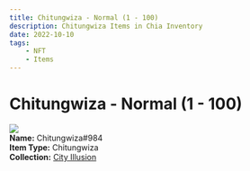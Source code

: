 ```yaml
---
title: Chitungwiza - Normal (1 - 100)
description: Chitungwiza Items in Chia Inventory
date: 2022-10-10
tags:
    - NFT
    - Items
---
```


# Chitungwiza - Normal (1 - 100)
<div class="item_thumbnail">
<img loading="lazy" src="https://546txrhjsaz4bcocfqdaihfj5briffh37cthn4xjwdk4wzq.arweave.net/7z07xOmQM8-CJwiwGB-Byp6GKClPv4-pnby6bDVy2-Y"><br/>
<div><strong>Name:</strong> Chitungwiza#984</div>
<div><strong>Item Type:</strong> Chitungwiza</div>
<div><strong>Collection:</strong> <a href="https://www.spacescan.io/xch/nft/collection/col1lend2dcn558km4wcwta4xnkfv3xpcmlp9kyt0m909emvfxechlyqdl5ndg">City Illusion</a></div>
</div>

